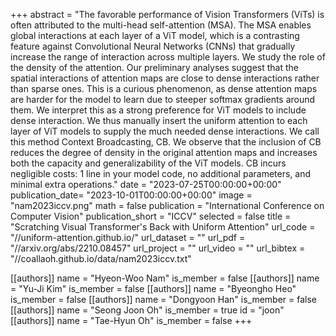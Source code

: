 +++
abstract = "The favorable performance of Vision Transformers (ViTs) is often attributed to the multi-head self-attention (MSA). The MSA enables global interactions at each layer of a ViT model, which is a contrasting feature against Convolutional Neural Networks (CNNs) that gradually increase the range of interaction across multiple layers. We study the role of the density of the attention. Our preliminary analyses suggest that the spatial interactions of attention maps are close to dense interactions rather than sparse ones. This is a curious phenomenon, as dense attention maps are harder for the model to learn due to steeper softmax gradients around them. We interpret this as a strong preference for ViT models to include dense interaction. We thus manually insert the uniform attention to each layer of ViT models to supply the much needed dense interactions. We call this method Context Broadcasting, CB. We observe that the inclusion of CB reduces the degree of density in the original attention maps and increases both the capacity and generalizability of the ViT models. CB incurs negligible costs: 1 line in your model code, no additional parameters, and minimal extra operations."
date = "2023-07-25T00:00:00+00:00"
publication_date= "2023-10-01T00:00:00+00:00"
image = "nam2023iccv.png"
math = false
publication = "International Conference on Computer Vision"
publication_short = "ICCV"
selected = false
title = "Scratching Visual Transformer's Back with Uniform Attention"
url_code = "//uniform-attention.github.io/"
url_dataset = ""
url_pdf = "//arxiv.org/abs/2210.08457"
url_project = ""
url_video = ""
url_bibtex = "//coallaoh.github.io/data/nam2023iccv.txt"

[[authors]]
    name = "Hyeon-Woo Nam"
    is_member = false
[[authors]]
    name = "Yu-Ji Kim"
    is_member = false
[[authors]]
    name = "Byeongho Heo"
    is_member = false
[[authors]]
    name = "Dongyoon Han"
    is_member = false
[[authors]]
    name = "Seong Joon Oh"
    is_member = true
    id = "joon"
[[authors]]
    name = "Tae-Hyun Oh"
    is_member = false
+++

